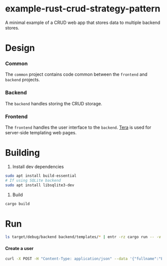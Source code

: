 # example-rust-crud-strategy-pattern
A minimal example of a CRUD web app that stores data to multiple backend stores.

# Design
### Common
The `common` project contains code common between the `frontend` and `backend` projects.

### Backend
The `backend` handles storing the CRUD storage.

### Frontend
The `frontend` handles the user interface to the `backend`.
[Tera](https://keats.github.io/tera/) is used for server-side templating web pages.

# Building

1. Install dev dependencies
```bash
sudo apt install build-essential
# If using SQLite backend
sudo apt install libsqlite3-dev
```
1. Build
```bash
cargo build
```

# Run

```bash
ls target/debug/backend backend/templates/* | entr -rz cargo run -- -v trace serve
```

#### Create a user
```bash
curl -X POST -H "Content-Type: application/json" --data '{"fullname":"Erich Schroeter"}' http://127.0.0.1:8080/user/new
```
